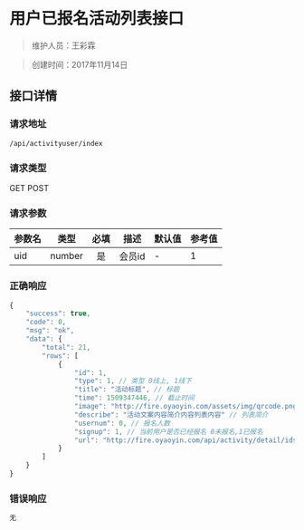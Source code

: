 # 用户已报名活动列表接口

> 维护人员：王彩霖

> 创建时间：2017年11月14日

## 接口详情

### 请求地址
```
/api/activityuser/index
```

### 请求类型
GET POST

### 请求参数
| 参数名 | 类型 | 必填 | 描述 | 默认值 | 参考值 |
| --- | :---: | :---: | --- | --- | --- |
| uid | number | 是 | 会员id | - | 1 |


### 正确响应
```javascript
{
    "success": true,
    "code": 0,
    "msg": "ok",
    "data": {
        "total": 21,
        "rows": [
            {
                "id": 1,
                "type": 1, // 类型 0线上, 1线下
                "title": "活动标题", // 标题
                "time": 1509347446, // 截止时间
                "image": "http://fire.oyaoyin.com/assets/img/qrcode.png",
                "describe": "活动文案内容简介内容列表内容" // 列表简介
                "usernum": 0, // 报名人数
                "signup": 1, // 当前用户是否已经报名 0未报名,1已报名
                "url": "http://fire.oyaoyin.com/api/activity/detail/ids/1" // 详情页url
            }
        ]
    }
}
```

### 错误响应
```javascript
无
```
